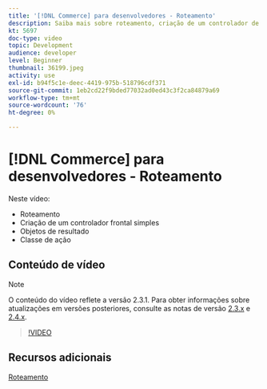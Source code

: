 ```yaml
---
title: '[!DNL Commerce] para desenvolvedores - Roteamento'
description: Saiba mais sobre roteamento, criação de um controlador de primeiro plano simples, objetos de resultado, classe de ação.
kt: 5697
doc-type: video
topic: Development
audience: developer
level: Beginner
thumbnail: 36199.jpeg
activity: use
exl-id: b94f5c1e-deec-4419-975b-518796cdf371
source-git-commit: 1eb2cd22f9bded77032ad0ed43c3f2ca84879a69
workflow-type: tm+mt
source-wordcount: '76'
ht-degree: 0%

---
```


# [!DNL Commerce] para desenvolvedores - Roteamento

Neste vídeo:

- Roteamento
- Criação de um controlador frontal simples
- Objetos de resultado
- Classe de ação

## Conteúdo de vídeo

>[!NOTE]
>
>O conteúdo do vídeo reflete a versão 2.3.1. Para obter informações sobre atualizações em versões posteriores, consulte as notas de versão [ 2.3.x](https://devdocs.magento.com/guides/v2.3/release-notes/bk-release-notes.html) e [2.4.x](https://devdocs.magento.com/guides/v2.4/release-notes/bk-release-notes.html).

>[!VIDEO](https://video.tv.adobe.com/v/36199?quality=12&learn=on)

## Recursos adicionais

[Roteamento](https://devdocs.magento.com/guides/v2.4/extension-dev-guide/routing.html)
